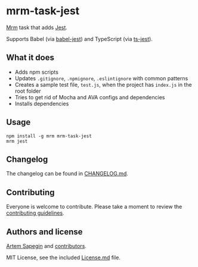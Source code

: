 # mrm-task-jest

[Mrm](https://github.com/sapegin/mrm) task that adds [Jest](https://facebook.github.io/jest/).

Supports Babel (via [babel-jest](https://github.com/facebook/jest/tree/master/packages/babel-jest)) and TypeScript (via [ts-jest](https://github.com/kulshekhar/ts-jest)).

## What it does

- Adds npm scripts
- Updates `.gitignore`, `.npmignore`, `.eslintignore` with common patterns
- Creates a sample test file, `test.js`, when the project has `index.js` in the root folder
- Tries to get rid of Mocha and AVA configs and dependencies
- Installs dependencies

## Usage

```
npm install -g mrm mrm-task-jest
mrm jest
```

## Changelog

The changelog can be found in [CHANGELOG.md](CHANGELOG.md).

## Contributing

Everyone is welcome to contribute. Please take a moment to review the [contributing guidelines](../../Contributing.md).

## Authors and license

[Artem Sapegin](https://sapegin.me) and [contributors](https://github.com/sapegin/mrm/graphs/contributors).

MIT License, see the included [License.md](License.md) file.
